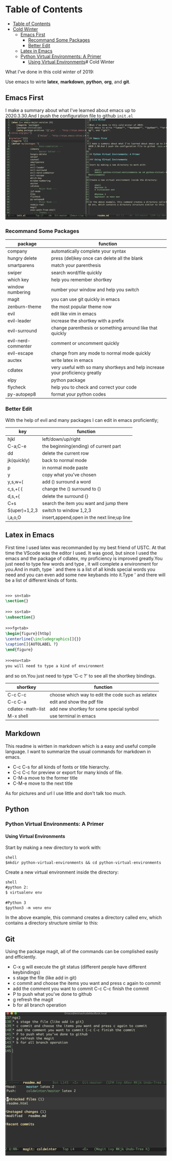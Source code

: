Table of Contents
=================

   * [Table of Contents](#table-of-contents)
   * [Cold Winter](#cold-winter)
      * [Emacs First](#emacs-first)
         * [Recommand Some Packages](#recommand-some-packages)
         * [Better Edit](#better-edit)
      * [Latex in Emacs](#latex-in-emacs)
      * [Python Virtual Environments: A Primer](#python-virtual-environments-a-primer)
         * [Using Virtual Environments](#using-virtual-environments)# Cold Winter

What I've done in this cold winter of 2019:

Use emacs to wirte **latex**, **markdown**, **python**, **org**, and **git**.


## Emacs First

I make a summary about what I've learned about emacs up to 2020.3.30.And I push the configuration file to github `init.el`
![image](https://github.com/leishaohu/coldwinter/blob/master/pic/pic1.png)

### Recommand Some Packages

| package             | function                                                                      |
|---------------------|-------------------------------------------------------------------------------|
| company             | automatically complete your syntax                                            |
| hungry delete       | press (del)key once can delete all the blank                                  |
| smartparens         | match your parenthesis                                                        |
| swiper              | search word/file quickly                                                      |
| which key           | help you remember shortkey                                                    |
| window numbering    | number your window and help you switch                                        |
| magit               | you can use git quickly in emacs                                              |
| zenburn-theme       | the most popular theme now                                                    |
| evil                | edit like vim in emacs                                                        |
| evil-leader         | increase the shortkey with a prefix                                           |
| evil-surround       | change parenthesis or something arround like that quickly                     |
| evil-nerd-commenter | comment or uncomment quickly                                                  |
| evil-escape         | change from any mode to normal mode quickly                                   |
| auctex              | write latex in emacs                                                          |
| cdlatex             | very useful with so many shortkeys and help increase your proficiency greatly |
| elpy                | python package                                                                |
| flycheck            | help you to check and correct  your code                                      |
| py-autopep8         | format your python codes                                                      |

### Better Edit

With the help of evil and many packages I can edit in emacs proficiently;

| key           | function                                    |
|---------------|---------------------------------------------|
| hjkl          | left/down/up/right                          |
| C-a;C-e       | the beginning(ending) of current part       |
| dd            | delete the current row                      |
| jk(quickly)   | back to normal mode                         |
| p             | in normal mode paste                        |
| y             | copy what you've chosen                     |
| y,s,w+(       | add () surround a word                      |
| c,s,+( {      | change the () surround to {}                |
| d,s,+{        | delete the surround {}                      |
| C+s           | search the item you want and jump there     |
| S(uper)+1,2,3 | switch to window 1,2,3                      |
| i,a,o,O       | insert,append,open in the next line;up line |


## Latex in Emacs

First time I used latex was recommanded by my best friend of USTC. At that time the VScode was the editor I used. It was good, but since I used the emacs and the package of cdlatex, my proficiency is improved greatly.You just need to type few words and type <tab>, it will complete a environment for you.And in math, type ` and there is a list of all kinds special words you need and you can even add some new keybands into it.Type ' and there will be a list of different kinds of fonts.

``` latex

>>> sn<tab> 
\section{}

>>> ss<tab>
\subsection{}

>>>fg<tab>
\begin{figure}[htbp]
\centerline{\includegraphics[]{}}
\caption[]{AUTOLABEL ?}
\end{figure}

>>>env<tab>
you will need to type a kind of environment


```
and so on.You just need to type 'C-c ?' to see all the shortkey bindings. 

| shortkey          | function                                          |
|-------------------|---------------------------------------------------|
| C-c C-c           | choose which way to edit the code such as xelatex |
| C-c C-a           | edit and show the pdf file                        |
| cdlatex-math-list | add new shortkey for some special synbol          |
| M-x shell         | use terminal in emacs                             |

## Markdown

This readme is wirtten in markdown which is a easy and useful compile language. I want to summarize the usual commands for markdown in emacs.

* C-c C-s for all kinds of fonts or title hierarchy.
* C-c C-c for preview or export for many kinds of file.
* C-M-a move to the former title
* C-M-e move to the next title

As for pictures and url I use little and don't talk too much.

## Python


### Python Virtual Environments: A Primer

#### Using Virtual Environments 

Start by making a new directory to work with:

	shell
	$mkdir python-virtual-environments && cd python-virtual-environments
	
	
Create a new virtual environment inside the directory:

	shell
	#python 2:
	$ virtualenv env
	
	#Python 3
	$python3 -m venv env 
	
In the above example, this command creates a directory called env, which contains a directory structure similar to this:

## Git

Using the package magit, all of the commands can be complished easily and efficiently.

* C-x g will execute the git status (different people have different keybindings)
* s stage the file (like add in git)
* c commit and choose the items you want and press c again to commit
* add the comment you want to commit C-c C-c finish the commit
* P to push what you've done to github
* g refresh the magit
* b for all branch operation

![image](https://github.com/leishaohu/coldwinter/blob/master/pic/pic2.png)
